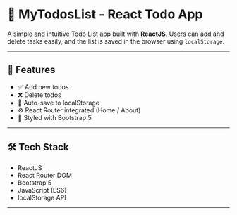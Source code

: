 # 📝 MyTodosList - React Todo App

A simple and intuitive Todo List app built with **ReactJS**. Users can add and delete tasks easily, and the list is saved in the browser using `localStorage`.

---

## 🚀 Features

- ✅ Add new todos
- ❌ Delete todos
- 💾 Auto-save to localStorage
- ⚙️ React Router integrated (Home / About)
- 🎨 Styled with Bootstrap 5

---

## 🛠️ Tech Stack

- ReactJS
- React Router DOM
- Bootstrap 5
- JavaScript (ES6)
- localStorage API

---



